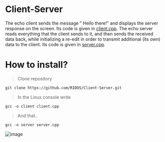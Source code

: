 # Client-Server

The echo client sends the message " Hello there!" and displays the server response on the screen. 
Its code is given in [client.cpp](client.cpp). The echo server reads everything that the client sends to it, 
and then sends the received data back, while initializing a re-edit in order to transmit additional (its own) 
data to the client. Its code is given in [server.cpp](server.cpp).

# How to install?

> Clone repository
```
git clone https://github.com/RIDOS/Client-Server.git
```
> In the Linux console write
```
gcc -o client client.cpp
```
> And that..
```
gcc -o server server.cpp
```

![image](https://user-images.githubusercontent.com/41021025/132241806-a6ef91d1-ca46-4a98-99a5-0151d48b3731.png)
